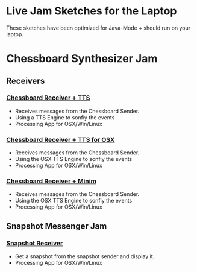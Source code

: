 Live Jam Sketches for the Laptop
================================

These sketches have been optimized for Java-Mode + should run on your laptop.

# Chessboard Synthesizer Jam #

## Receivers ##

### [Chessboard Receiver + TTS][] ###

* Receives messages from the Chessboard Sender.
* Using a TTS Engine to sonfiy the events
* Processing App for OSX/Win/Linux

### [Chessboard Receiver + TTS for OSX][] ###

* Receives messages from the Chessboard Sender.
* Using the OSX TTS Engine to sonfiy the events
* Processing App for OSX/Win/Linux

### [Chessboard Receiver + Minim] ###

* Receives messages from the Chessboard Sender.
* Using the OSX TTS Engine to sonfiy the events
* Processing App for OSX/Win/Linux


## Snapshot Messenger Jam ##

### [Snapshot Receiver][] ###

* Get a snapshot from the snapshot sender and display it.
* Processing App for OSX/Win/Linux


[Chessboard Receiver + TTS]: rx/chessboard_receiver_tts
[Chessboard Receiver + TTS for OSX]: rx/chessboard_receiver_tts_osx
[Chessboard Receiver + Minim]: rx/chessboard_receiver_minim
[Snapshot Receiver]: rx/snapshot_receiver